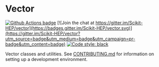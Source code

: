 # Vector

[![Github Actions badge](https://github.com/actions/hello-world/workflows/.github/workflows/ci.yml/badge.svg)](https://github.com/scikit-hep/vector/actions)
[![Join the chat at https://gitter.im/Scikit-HEP/vector](https://badges.gitter.im/Scikit-HEP/vector.svg)](https://gitter.im/Scikit-HEP/vector?utm_source=badge&utm_medium=badge&utm_campaign=pr-badge&utm_content=badge)
[![Code style: black](https://img.shields.io/badge/code%20style-black-000000.svg)](https://github.com/psf/black)

Vector classes and utilities. See [CONTRIBUTING.md](./.github/CONTRIBUTING.md) for information on setting up a development environment.
